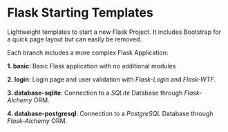 Flask Starting Templates
========================

Lightweight templates to start a new Flask Project.
It includes Bootstrap for a quick page layout but can easily be removed.


Each branch includes a more complex Flask Application:

**1. basic**: Basic Flask application with no additional modules

**2. login**: Login page and user validation with _Flask-Login_ and _Flask-WTF_.

**3. database-sqlite**: Connection to a _SQLite_ Database through _Flask-Alchemy_ ORM.

**4. database-postgresql**: Connection to a _PostgreSQL_ Database through _Flask-Alchemy_ ORM.
